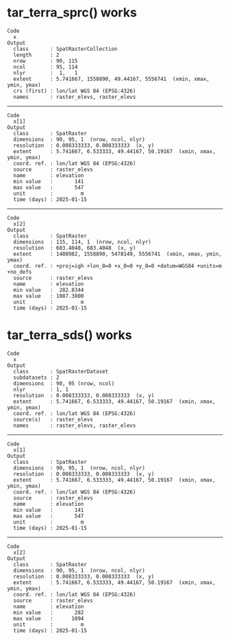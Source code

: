 # tar_terra_sprc() works

    Code
      x
    Output
      class       : SpatRasterCollection 
      length      : 2 
      nrow        : 90, 115 
      ncol        : 95, 114 
      nlyr        :  1,   1 
      extent      : 5.741667, 1558890, 49.44167, 5556741  (xmin, xmax, ymin, ymax)
      crs (first) : lon/lat WGS 84 (EPSG:4326) 
      names       : raster_elevs, raster_elevs 

---

    Code
      x[1]
    Output
      class       : SpatRaster 
      dimensions  : 90, 95, 1  (nrow, ncol, nlyr)
      resolution  : 0.008333333, 0.008333333  (x, y)
      extent      : 5.741667, 6.533333, 49.44167, 50.19167  (xmin, xmax, ymin, ymax)
      coord. ref. : lon/lat WGS 84 (EPSG:4326) 
      source      : raster_elevs 
      name        : elevation 
      min value   :       141 
      max value   :       547 
      unit        :         m 
      time (days) : 2025-01-15 

---

    Code
      x[2]
    Output
      class       : SpatRaster 
      dimensions  : 115, 114, 1  (nrow, ncol, nlyr)
      resolution  : 683.4048, 683.4048  (x, y)
      extent      : 1480982, 1558890, 5478149, 5556741  (xmin, xmax, ymin, ymax)
      coord. ref. : +proj=igh +lon_0=0 +x_0=0 +y_0=0 +datum=WGS84 +units=m +no_defs 
      source      : raster_elevs 
      name        : elevation 
      min value   :  282.8344 
      max value   : 1087.3800 
      unit        :         m 
      time (days) : 2025-01-15 

# tar_terra_sds() works

    Code
      x
    Output
      class       : SpatRasterDataset 
      subdatasets : 2 
      dimensions  : 90, 95 (nrow, ncol)
      nlyr        : 1, 1 
      resolution  : 0.008333333, 0.008333333  (x, y)
      extent      : 5.741667, 6.533333, 49.44167, 50.19167  (xmin, xmax, ymin, ymax)
      coord. ref. : lon/lat WGS 84 (EPSG:4326) 
      source(s)   : raster_elevs 
      names       : raster_elevs, raster_elevs 

---

    Code
      x[1]
    Output
      class       : SpatRaster 
      dimensions  : 90, 95, 1  (nrow, ncol, nlyr)
      resolution  : 0.008333333, 0.008333333  (x, y)
      extent      : 5.741667, 6.533333, 49.44167, 50.19167  (xmin, xmax, ymin, ymax)
      coord. ref. : lon/lat WGS 84 (EPSG:4326) 
      source      : raster_elevs 
      name        : elevation 
      min value   :       141 
      max value   :       547 
      unit        :         m 
      time (days) : 2025-01-15 

---

    Code
      x[2]
    Output
      class       : SpatRaster 
      dimensions  : 90, 95, 1  (nrow, ncol, nlyr)
      resolution  : 0.008333333, 0.008333333  (x, y)
      extent      : 5.741667, 6.533333, 49.44167, 50.19167  (xmin, xmax, ymin, ymax)
      coord. ref. : lon/lat WGS 84 (EPSG:4326) 
      source      : raster_elevs 
      name        : elevation 
      min value   :       282 
      max value   :      1094 
      unit        :         m 
      time (days) : 2025-01-15 

